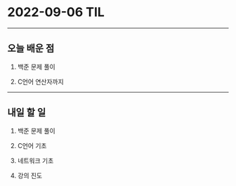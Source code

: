 # 2022-09-06 TIL

---

## 오늘 배운 점

1. 백준 문제 풀이

2. C언어 연산자까지

---

## 내일 할 일

1. 백준 문제 풀이

2. C언어 기초

3. 네트워크 기초

4. 강의 진도